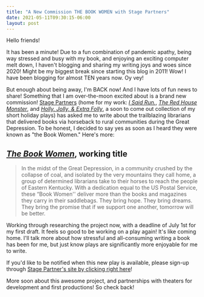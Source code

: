 ```yaml
---
title: "A New Commission THE BOOK WOMEN with Stage Partners"
date: 2021-05-11T09:30:15-06:00
layout: post
---
```


Hello friends!

It has been a minute! Due to a fun combination of pandemic apathy, being way stressed and busy with my book, and enjoying an exciting computer melt down, I haven't blogging and sharing my writing joys and woes since 2020! Might be my biggest break since starting this blog in 2011! Wow! I have been blogging for almost TEN years now. Oy vey!

But enough about being away, I'm BACK now! And I have lots of fun news to share! Something that I am over-the-moon excited about is a brand new commission! [Stage Partners](https://www.yourstagepartners.com/) (home for my work: [*I Said Run.*](https://www.yourstagepartners.com/products/i-said-run), [*The Red House Monster*](https://www.yourstagepartners.com/collections/newest-releases/products/the-red-house-monster), and [*Holly, Jolly, & Extra Folly*](https://www.yourstagepartners.com/products/holly-jolly-extra-folly), a soon to come out collection of my short holiday plays) has asked me to write about the trailblazing librarians that delivered books via horseback to rural communities during the Great Depression. To be honest, I decided to say yes as soon as I heard they were known as "the Book Women." Here's more:

## [*The Book Women*](https://www.yourstagepartners.com/products/the-book-women), working title

> In the midst of the Great Depression, in a community crushed by the collapse of coal, and isolated by the very mountains they call home, a group of determined librarians take to their horses to reach the people of Eastern Kentucky. With a dedication equal to the US Postal Service, these “Book Women'' deliver more than the books and magazines they carry in their saddlebags. They bring hope. They bring dreams. They bring the promise that if we support one another, tomorrow will be better.

Working through researching the project now, with a deadline of July 1st for my first draft. It feels so good to be working on a play again! It's like coming home. I'll talk more about how stressful and all-consuming writing a book has been for me, but just know plays are significantly more enjoyable for me to write.

If you'd like to be notified when this new play is available, please sign-up through [Stage Partner's site by clicking right here](https://www.yourstagepartners.com/products/the-book-women)!

More soon about this awesome project, and partnerships with theaters for development and first productions! So check back!
